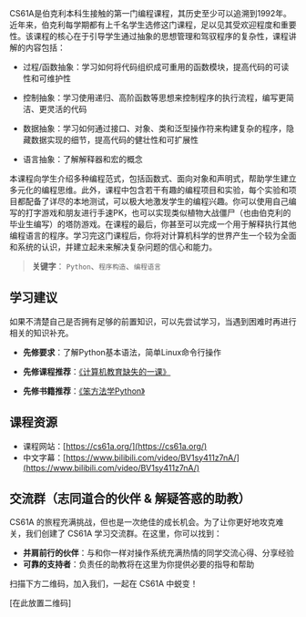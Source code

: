 
CS61A是伯克利本科生接触的第一门编程课程，其历史至少可以追溯到1992年。近年来，伯克利每学期都有上千名学生选修这门课程，足以见其受欢迎程度和重要性。该课程的核心在于引导学生通过抽象的思想管理和驾驭程序的复杂性，课程讲解的内容包括：

* 过程/函数抽象：学习如何将代码组织成可重用的函数模块，提高代码的可读性和可维护性    

* 控制抽象：学习使用递归、高阶函数等思想来控制程序的执行流程，编写更简洁、更灵活的代码    

* 数据抽象：学习如何通过接口、对象、类和泛型操作符来构建复杂的程序，隐藏数据实现的细节，提高代码的健壮性和可扩展性    

* 语言抽象：了解解释器和宏的概念    

本课程向学生介绍多种编程范式，包括函数式、面向对象和声明式，帮助学生建立多元化的编程思维。此外，课程中包含若干有趣的编程项目和实验，每个实验和项目都配备了详尽的本地测试，可以极大地激发学生的编程兴趣。你可以使用自己编写的打字游戏和朋友进行手速PK，也可以实现类似植物大战僵尸（也由伯克利的毕业生编写）的塔防游戏。在课程的最后，你甚至可以完成一个用于解释执行其他编程语言的程序。学习完这门课程后，你将对计算机科学的世界产生一个较为全面和系统的认识，并建立起未来解决复杂问题的信心和能力。

> **关键字**： `Python`、`程序构造`、`编程语言`

## 学习建议
如果不清楚自己是否拥有足够的前置知识，可以先尝试学习，当遇到困难时再进行相关的知识补充。

* **先修要求**：了解Python基本语法，简单Linux命令行操作  

* **先修课程推荐**：[《计算机教育缺失的一课》](https://www.bilibili.com/video/BV1uc411N7eK/?share_source=copy_web&vd_source=9a3257b49557ba0da7797b127f7dccaf)  

* **先修书籍推荐**：[《笨方法学Python》](https://wizardforcel.gitbooks.io/lpthw/content/)  

## 课程资源
* 课程网站：[https://cs61a.org/](https://cs61a.org/)
* 中文字幕：[https://www.bilibili.com/video/BV1sy411z7nA/](https://www.bilibili.com/video/BV1sy411z7nA/)

## 交流群（志同道合的伙伴 & 解疑答惑的助教）

CS61A 的旅程充满挑战，但也是一次绝佳的成长机会。为了让你更好地攻克难关，我们创建了 CS61A 学习交流群。在这里，你可以找到：

* **并肩前行的伙伴**：与和你一样对操作系统充满热情的同学交流心得、分享经验
* **可靠的支持者**：负责任的助教将在这里为你提供必要的指导和帮助

扫描下方二维码，加入我们，一起在 CS61A 中蜕变！

[在此放置二维码]

